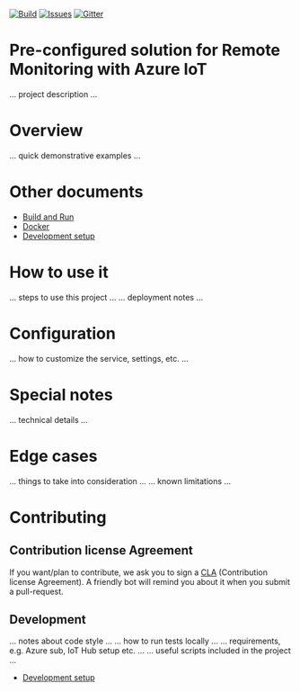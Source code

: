 [![Build][build-badge]][build-url]
[![Issues][issues-badge]][issues-url]
[![Gitter][gitter-badge]][gitter-url]

Pre-configured solution for Remote Monitoring with Azure IoT
============================================================

... project description ...

Overview
========

... quick demonstrative examples ...

Other documents
===============

* [Build and Run](docs/README.md)
* [Docker](docs/DOCKER.md)
* [Development setup](docs/DEV-SETUP.md)

How to use it
=============

... steps to use this project ...
... deployment notes ...

Configuration
=============

... how to customize the service, settings, etc. ...

Special notes
=============

... technical details ...

Edge cases
==========

... things to take into consideration ...
... known limitations ...

Contributing
============

## Contribution license Agreement

If you want/plan to contribute, we ask you to sign a [CLA](https://cla.microsoft.com/) 
(Contribution license Agreement). A friendly bot will remind you about it when you submit 
a pull-request.

## Development

... notes about code style ...
... how to run tests locally ...
... requirements, e.g. Azure sub, IoT Hub setup etc. ...
... useful scripts included in the project ...

* [Development setup](docs/DEV-SETUP.md)

[build-badge]: https://img.shields.io/travis/Azure/device-simulation-dotnet.svg
[build-url]: https://travis-ci.org/Azure/device-simulation-dotnet
[issues-badge]: https://img.shields.io/github/issues/azure/device-simulation-dotnet.svg
[issues-url]: https://github.com/azure/device-simulation-dotnet/issues
[gitter-badge]: https://img.shields.io/gitter/room/azure/iot-pcs.js.svg
[gitter-url]: https://gitter.im/azure/iot-pcs
